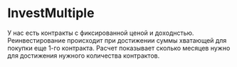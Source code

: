 # InvestMultiple

У нас есть контракты с фиксированной ценой и доходнстью.
Реинвестирование происходит при достижении суммы хватающей для покупки еще 1-го контракта.
Расчет показывает сколько месяцев нужно для достижения нужного количества контрактов.

